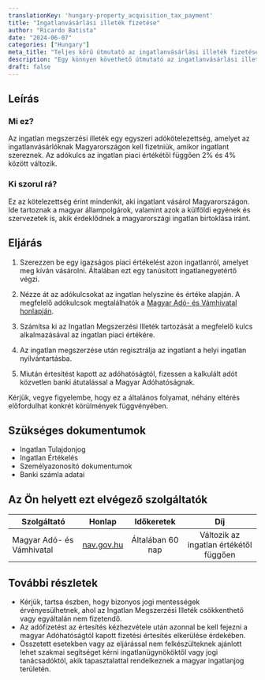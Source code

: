 ```yaml
---
translationKey: 'hungary-property_acquisition_tax_payment'
title: "Ingatlanvásárlási illeték fizetése"
author: "Ricardo Batista"
date: "2024-06-07"
categories: ["Hungary"]
meta_title: "Teljes körű útmutató az ingatlanvásárlási illeték fizetéséről Magyarországon"
description: "Egy könnyen követhető útmutató az ingatlanvásárlási illetékek megértéséhez és fizetéséhez Magyarországon"
draft: false
---
```


## Leírás
### Mi ez?
Az ingatlan megszerzési illeték egy egyszeri adókötelezettség, amelyet az ingatlanvásárlóknak Magyarországon kell fizetniük, amikor ingatlant szereznek. Az adókulcs az ingatlan piaci értékétől függően 2% és 4% között változik.

### Ki szorul rá?
Ez az kötelezettség érint mindenkit, aki ingatlant vásárol Magyarországon. Ide tartoznak a magyar állampolgárok, valamint azok a külföldi egyének és szervezetek is, akik érdeklődnek a magyarországi ingatlan birtoklása iránt.

## Eljárás

1. Szerezzen be egy igazságos piaci értékelést azon ingatlanról, amelyet meg kíván vásárolni. Általában ezt egy tanúsított ingatlanegyetértő végzi.

2. Nézze át az adókulcsokat az ingatlan helyszíne és értéke alapján. A megfelelő adókulcsok megtalálhatók a [Magyar Adó- és Vámhivatal honlapján](https://nav.gov.hu/).

3. Számítsa ki az Ingatlan Megszerzési Illeték tartozását a megfelelő kulcs alkalmazásával az ingatlan piaci értékére.

4. Az ingatlan megszerzése után regisztrálja az ingatlant a helyi ingatlan nyilvántartásba.

5. Miután értesítést kapott az adóhatóságtól, fizessen a kalkulált adót közvetlen banki átutalással a Magyar Adóhatóságnak.

Kérjük, vegye figyelembe, hogy ez a általános folyamat, néhány eltérés előfordulhat konkrét körülmények függvényében.

## Szükséges dokumentumok

- Ingatlan Tulajdonjog
- Ingatlan Értékelés
- Személyazonosító dokumentumok
- Banki számla adatai

## Az Ön helyett ezt elvégező szolgáltatók

| Szolgáltató        |     Honlap     |     Időkeretek    |       Díj      |
| --------------- | --------------- |  :-------------: | :-------------: |
| Magyar Adó- és Vámhivatal      |  [nav.gov.hu](https://nav.gov.hu/)       |      Általában 60 nap      |        Változik az ingatlan értékétől függően       |  

## További részletek

- Kérjük, tartsa észben, hogy bizonyos jogi mentességek érvényesülhetnek, ahol az Ingatlan Megszerzési Illeték csökkenthető vagy egyáltalán nem fizetendő.
- Az adófizetést az értesítés kézhezvétele után azonnal be kell fejezni a magyar Adóhatóságtól kapott fizetési értesítés elkerülése érdekében.
- Összetett esetekben vagy az eljárással nem felkészülteknek ajánlott lehet szakmai segítséget kérni ingatlanügynököktől vagy jogi tanácsadóktól, akik tapasztalattal rendelkeznek a magyar ingatlanjog területén.